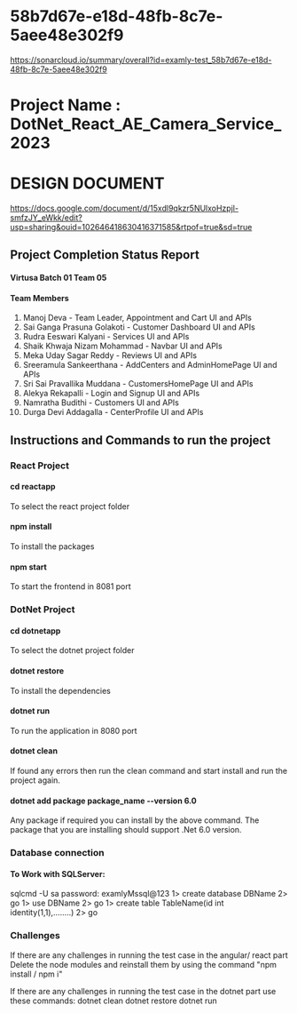 # 58b7d67e-e18d-48fb-8c7e-5aee48e302f9
https://sonarcloud.io/summary/overall?id=examly-test_58b7d67e-e18d-48fb-8c7e-5aee48e302f9

# Project Name : DotNet_React_AE_Camera_Service_2023

# DESIGN DOCUMENT
https://docs.google.com/document/d/15xdl9qkzr5NUlxoHzpjl-smfzJY_eWkk/edit?usp=sharing&ouid=102646418630416371585&rtpof=true&sd=true

## Project Completion Status Report

#### Virtusa Batch 01 Team 05

#### Team Members

1. Manoj Deva - Team Leader, Appointment and Cart UI and APIs
2. Sai Ganga Prasuna Golakoti - Customer Dashboard UI and APIs
3. Rudra Eeswari Kalyani - Services UI and APIs
4. Shaik Khwaja Nizam Mohammad - Navbar UI and APIs
5. Meka Uday Sagar Reddy - Reviews UI and APIs
6. Sreeramula Sankeerthana - AddCenters and AdminHomePage UI and APIs
7. Sri Sai Pravallika Muddana - CustomersHomePage UI and APIs
8. Alekya Rekapalli - Login and Signup UI and APIs
9. Namratha Budithi - Customers UI and APIs
10. Durga Devi Addagalla - CenterProfile UI and APIs

## Instructions and Commands to run the project

### React Project

#### cd reactapp
To select the react project folder
#### npm install
To install the packages
#### npm start
To start the frontend in 8081 port

### DotNet Project

#### cd dotnetapp
To select the dotnet project folder
#### dotnet restore
To install the dependencies
#### dotnet run
To run the application in 8080 port
#### dotnet clean
If found any errors then run the clean command and start install and run the project again.
#### dotnet add package package_name --version 6.0
Any package if required you can install by the above command. The package that you are installing should support .Net 6.0 version.

### Database connection

#### To Work with SQLServer:
sqlcmd -U sa 
password: examlyMssql@123
1> create database DBName
2> go
1> use DBName
2> go
1> create table TableName(id int identity(1,1),........)
2> go

### Challenges

If there are any challenges in running the test case in the angular/ react part
Delete the node modules and reinstall them by using the command
"npm install / npm i"

If there are any challenges in running the test case in the dotnet part
use these commands:
dotnet clean
dotnet restore
dotnet run
